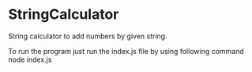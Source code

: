 # StringCalculator
String calculator to add numbers by given string.

To run the program just run the index.js file by using following command
 node index.js